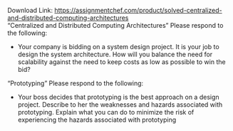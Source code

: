 Download Link: https://assignmentchef.com/product/solved-centralized-and-distributed-computing-architectures
<br>
“Centralized and Distributed Computing Architectures” Please respond to the following:

<ul>

 <li>Your company is bidding on a system design project. It is your job to design the system architecture. How will you balance the need for scalability against the need to keep costs as low as possible to win the bid?</li>

</ul>

“Prototyping” Please respond to the following:

<ul>

 <li>Your boss decides that prototyping is the best approach on a design project. Describe to her the weaknesses and hazards associated with prototyping. Explain what you can do to minimize the risk of experiencing the hazards associated with prototyping</li>

</ul>